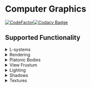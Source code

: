 # Computer Graphics

[![CodeFactor](https://www.codefactor.io/repository/github/klanting/ua-2023-spring-computer-graphics/badge)](https://www.codefactor.io/repository/github/klanting/ua-2023-spring-computer-graphics)[![Codacy Badge](https://app.codacy.com/project/badge/Grade/8b06cd245c4d47e0940dd264d78df07b)](https://app.codacy.com/gh/klanting/UA-2023-Spring-Computer-Graphics/dashboard?utm_source=gh&utm_medium=referral&utm_content=&utm_campaign=Badge_grade)

## Supported Functionality

<details>
<summary>L-systems</summary>

### 2D L-systems

- Generation of 2D L-systems can be done based on L-system rules
- the use of brackets is possible
- stochastic randomization can be applied

### 3D L-systems

- Generation of 3D L-systems can be done based on L-system rules
- the use of brackets is possible

</details>

<details>
<summary>Rendering</summary>

3D objects can be rendered to a 2D image/surface.

### Projection

3D objects can be projected to a 2D surface as an image.

### Triangulation

Able to convert a Face having n (>2) amount of points into multiple triangle faces.

### Z-buffering (lines)

When using objects, only consisting of wireframes, this engine will provide Z-buffering support for these lines.

### Z-buffering (triangles)

Support of Z-buffering of triangles.

</details>

<details>
<summary>Platonic Bodies</summary>

### Platonic Bodies

The engine has a build in tool to create some basic 3D shapes:

- Cube
- Icosahedron
- Octahedron
- Dodecahedron
- Cone
- Cylinder
- Sphere
- Torus
- Tetrahedron
- MobiusStrip
- Umbilical
- BuckyBall
- MengerSponge

### 3D fractals
Able to create Fractals given a platonic shape.

</details>

<details>
<summary>View Frustum</summary>

### View Frustum

When the camera is not able to cover the entire shape, it will cut of some parts, this cutting of is referred to as 
View Frustum.

</details>

<details>
<summary>Lighting</summary>

### Ambient light

The general color the object has when not applying external light.

### Diffuse light (infinity)

Light provided from an object infinity far away, like sunlight.

### Diffuse light (point)

Light coming from a lamp.

### Specular light

Light that comes from the reflection on an object

</details>

<details>
<summary>Shadows</summary>

### Shadows

be able to show shadows on places of the object where light is absent

</details>

<details>
<summary>Textures</summary>

### Texture mapping

Map texture on the object using the random surface approach

### UV-coordinates

Make Spheres more realistic when light is present

### Cube mapping

Perform cube mapping

### spheres and cylinders

Make a wireframe of an object, but as wires and corners have very thick cylinders and spheres

</details>
